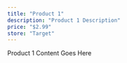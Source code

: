 ```yaml
---
title: "Product 1"
description: "Product 1 Description"
price: "$2.99"
store: "Target"
---
```


Product 1 Content Goes Here
